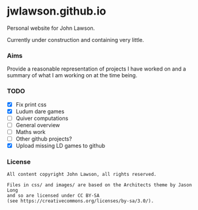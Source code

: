 # jwlawson.github.io

Personal website for John Lawson.

Currently under construction and containing very little.

### Aims

Provide a reasonable representation of projects I have worked on and a summary
of what I am working on at the time being.

### TODO

- [x] Fix print css
- [x] Ludum dare games
- [ ] Quiver computations
- [ ] General overview
- [ ] Maths work
- [ ] Other github projects?
- [x] Upload missing LD games to github

### License

    All content copyright John Lawson, all rights reserved.

    Files in css/ and images/ are based on the Architects theme by Jason Long
    and so are licensed under CC BY-SA
    (see https://creativecommons.org/licenses/by-sa/3.0/).
